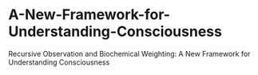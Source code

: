 # A-New-Framework-for-Understanding-Consciousness
Recursive Observation and Biochemical Weighting:    A New Framework for Understanding Consciousness
